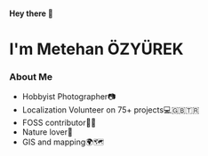 #### Hey there 👋 
# I'm Metehan ÖZYÜREK

### About Me
- Hobbyist Photographer📷 
- Localization Volunteer on 75+ projects💻🇬🇧🇹🇷 
- FOSS contributor🧑‍💻 
- Nature lover🌱 
- GIS and mapping🌍🗺


<!--
**MetehanOzyurek/MetehanOzyurek** is a ✨ _special_ ✨ repository because its `README.md` (this file) appears on your GitHub profile.

Here are some ideas to get you started:

- 🔭 I’m currently working on ...
- 🌱 I’m currently learning ...
- 👯 I’m looking to collaborate on ...
- 🤔 I’m looking for help with ...
- 💬 Ask me about ...
- 📫 How to reach me: ...
- 😄 Pronouns: ...
- ⚡ Fun fact: ...
-->
